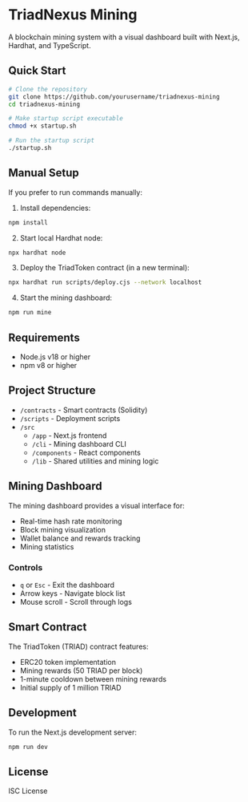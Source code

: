 # TriadNexus Mining

A blockchain mining system with a visual dashboard built with Next.js, Hardhat, and TypeScript.

## Quick Start

```bash
# Clone the repository
git clone https://github.com/yourusername/triadnexus-mining
cd triadnexus-mining

# Make startup script executable
chmod +x startup.sh

# Run the startup script
./startup.sh
```

## Manual Setup

If you prefer to run commands manually:

1. Install dependencies:
```bash
npm install
```

2. Start local Hardhat node:
```bash
npx hardhat node
```

3. Deploy the TriadToken contract (in a new terminal):
```bash
npx hardhat run scripts/deploy.cjs --network localhost
```

4. Start the mining dashboard:
```bash
npm run mine
```

## Requirements

- Node.js v18 or higher
- npm v8 or higher

## Project Structure

- `/contracts` - Smart contracts (Solidity)
- `/scripts` - Deployment scripts
- `/src`
  - `/app` - Next.js frontend
  - `/cli` - Mining dashboard CLI
  - `/components` - React components
  - `/lib` - Shared utilities and mining logic

## Mining Dashboard

The mining dashboard provides a visual interface for:
- Real-time hash rate monitoring
- Block mining visualization
- Wallet balance and rewards tracking
- Mining statistics

### Controls
- `q` or `Esc` - Exit the dashboard
- Arrow keys - Navigate block list
- Mouse scroll - Scroll through logs

## Smart Contract

The TriadToken (TRIAD) contract features:
- ERC20 token implementation
- Mining rewards (50 TRIAD per block)
- 1-minute cooldown between mining rewards
- Initial supply of 1 million TRIAD

## Development

To run the Next.js development server:
```bash
npm run dev
```

## License

ISC License
